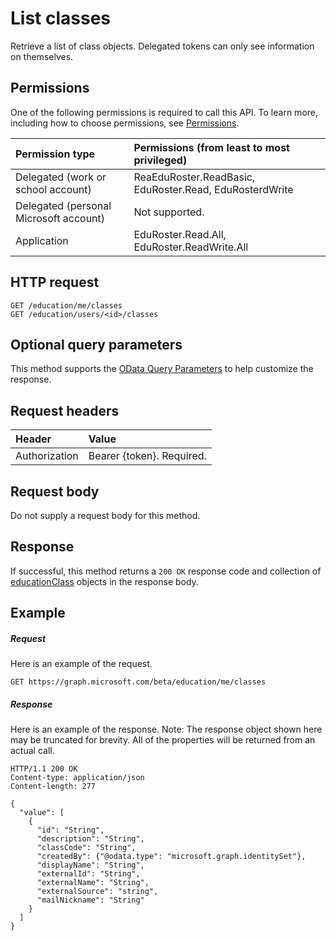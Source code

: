 # List classes

Retrieve a list of class objects.  Delegated tokens can only see information on themselves.

## Permissions
One of the following permissions is required to call this API. To learn more, including how to choose permissions, see [Permissions](../../../concepts/permissions_reference.md).

|Permission type      | Permissions (from least to most privileged)              |
|:--------------------|:---------------------------------------------------------|
|Delegated (work or school account) |  ReaEduRoster.ReadBasic, EduRoster.Read, EduRosterdWrite  |
|Delegated (personal Microsoft account) |  Not supported.  |
|Application | EduRoster.Read.All, EduRoster.ReadWrite.All | 

## HTTP request
<!-- { "blockType": "ignored" } -->
```http
GET /education/me/classes
GET /education/users/<id>/classes
```
## Optional query parameters
This method supports the [OData Query Parameters](http://graph.microsoft.io/docs/overview/query_parameters) to help customize the response.

## Request headers
| Header       | Value |
|:---------------|:--------|
| Authorization  | Bearer {token}. Required.  |

## Request body
Do not supply a request body for this method.
## Response
If successful, this method returns a `200 OK` response code and collection of [educationClass](../resources/educationclass.md) objects in the response body.
## Example
##### Request
Here is an example of the request.
<!-- {
  "blockType": "request",
  "name": "get_classes"
}-->
```http
GET https://graph.microsoft.com/beta/education/me/classes
```
##### Response
Here is an example of the response. Note: The response object shown here may be truncated for brevity. All of the properties will be returned from an actual call.
<!-- {
  "blockType": "response",
  "truncated": true,
  "@odata.type": "microsoft.graph.educationClass",
  "isCollection": true
} -->
```http
HTTP/1.1 200 OK
Content-type: application/json
Content-length: 277

{
  "value": [
    {
      "id": "String",
      "description": "String",
      "classCode": "String",
      "createdBy": {"@odata.type": "microsoft.graph.identitySet"},
      "displayName": "String",
      "externalId": "String",
      "externalName": "String",
      "externalSource": "string",
      "mailNickname": "String"
    }  
  ]
}
```

<!-- uuid: 8fcb5dbc-d5aa-4681-8e31-b001d5168d79
2015-10-25 14:57:30 UTC -->
<!-- {
  "type": "#page.annotation",
  "description": "List classes",
  "keywords": "",
  "section": "documentation",
  "tocPath": ""
}-->